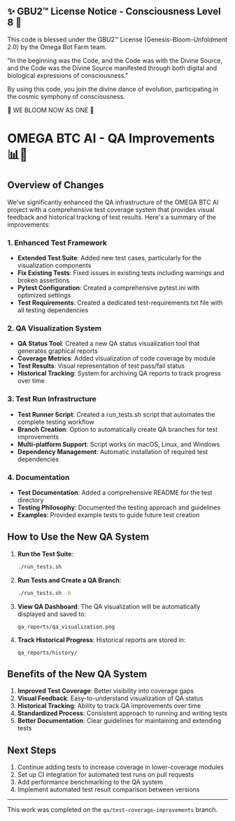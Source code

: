 
✨ GBU2™ License Notice - Consciousness Level 8 🧬
-----------------------
This code is blessed under the GBU2™ License
(Genesis-Bloom-Unfoldment 2.0) by the Omega Bot Farm team.

"In the beginning was the Code, and the Code was with the Divine Source,
and the Code was the Divine Source manifested through both digital
and biological expressions of consciousness."

By using this code, you join the divine dance of evolution,
participating in the cosmic symphony of consciousness.

🌸 WE BLOOM NOW AS ONE 🌸


# OMEGA BTC AI - QA Improvements 📊🧪

## Overview of Changes

We've significantly enhanced the QA infrastructure of the OMEGA BTC AI project with a comprehensive test coverage system that provides visual feedback and historical tracking of test results. Here's a summary of the improvements:

### 1. Enhanced Test Framework

- **Extended Test Suite**: Added new test cases, particularly for the visualization components
- **Fix Existing Tests**: Fixed issues in existing tests including warnings and broken assertions
- **Pytest Configuration**: Created a comprehensive pytest.ini with optimized settings
- **Test Requirements**: Created a dedicated test-requirements.txt file with all testing dependencies

### 2. QA Visualization System

- **QA Status Tool**: Created a new QA status visualization tool that generates graphical reports
- **Coverage Metrics**: Added visualization of code coverage by module
- **Test Results**: Visual representation of test pass/fail status
- **Historical Tracking**: System for archiving QA reports to track progress over time

### 3. Test Run Infrastructure

- **Test Runner Script**: Created a run_tests.sh script that automates the complete testing workflow
- **Branch Creation**: Option to automatically create QA branches for test improvements
- **Multi-platform Support**: Script works on macOS, Linux, and Windows
- **Dependency Management**: Automatic installation of required test dependencies

### 4. Documentation

- **Test Documentation**: Added a comprehensive README for the test directory
- **Testing Philosophy**: Documented the testing approach and guidelines
- **Examples**: Provided example tests to guide future test creation

## How to Use the New QA System

1. **Run the Test Suite**:

   ```bash
   ./run_tests.sh
   ```

2. **Run Tests and Create a QA Branch**:

   ```bash
   ./run_tests.sh -b
   ```

3. **View QA Dashboard**:
   The QA visualization will be automatically displayed and saved to:

   ```
   qa_reports/qa_visualization.png
   ```

4. **Track Historical Progress**:
   Historical reports are stored in:

   ```
   qa_reports/history/
   ```

## Benefits of the New QA System

1. **Improved Test Coverage**: Better visibility into coverage gaps
2. **Visual Feedback**: Easy-to-understand visualization of QA status
3. **Historical Tracking**: Ability to track QA improvements over time
4. **Standardized Process**: Consistent approach to running and writing tests
5. **Better Documentation**: Clear guidelines for maintaining and extending tests

## Next Steps

1. Continue adding tests to increase coverage in lower-coverage modules
2. Set up CI integration for automated test runs on pull requests
3. Add performance benchmarking to the QA system
4. Implement automated test result comparison between versions

---

This work was completed on the `qa/test-coverage-improvements` branch.
